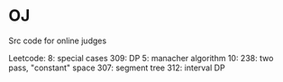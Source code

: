 # OJ
Src code for online judges

Leetcode:
	8: special cases
	309: DP
	5: manacher algorithm
	10:
	238: two pass, "constant" space
	307: segment tree
	312: interval DP


